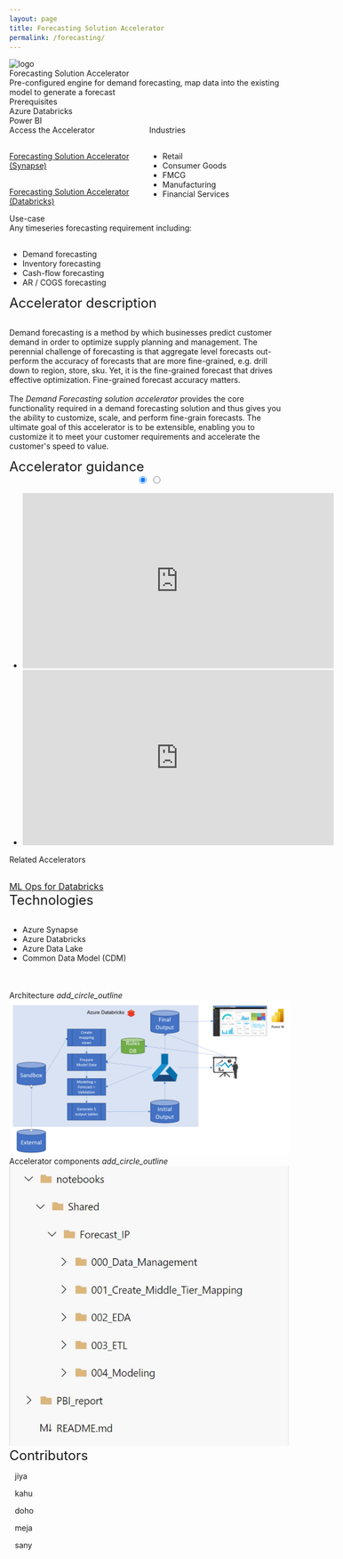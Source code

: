 ```yaml
---
layout: page
title: Forecasting Solution Accelerator
permalink: /forecasting/
---
```


<div class="forecasting">
    <div class="title-photo">
          <img src="/images/forecasting/CLO18_cafeWork_003.jpg" alt="logo" height="300" style="width:100%;">
    </div>
    <div class="title">Forecasting Solution Accelerator</div>
    <div class="title-description">Pre-configured engine for demand forecasting, map data into the existing model to generate a forecast</div>
    <div class="category">Prerequisites</div>
    <div class="prerequisites">
        <div class="prerequisites-card">Azure Databricks</div>
        <div class="prerequisites-card">Power BI</div>
        <div class="prerequisites-card"></div>
    </div>
    <div style="width:100%; display: flex;">
        <div style="width:50%;">
            <div class="category">Access the Accelerator</div>            
            <div class="toolkit-checkbox" style="width:100%; margin-top: 30px;">
                <p>
                    <a href="https://dev.azure.com/servicescode/Data%20Strategy%20Reference%20Implementation/_git/Data%20Strategy%20Reference%20Implementation?version=GBfeature/forecasting" target="_blank">Forecasting Solution Accelerator (Synapse)</a>
                </p>   
            </div>
            <div class="toolkit-checkbox" style="width:100%; margin-top: 30px;">
                <p>
                    <a href="https://dev.azure.com/DAISolutions/End-to-End%20Machine%20Learning/_git/Demand-Forecasting" target="_blank">Forecasting Solution Accelerator (Databricks)</a>
                </p>   
            </div>
        </div>
        <div style="width:50%;">
            <div class="category">Industries</div>
            <ul  style="margin-top: 30px;">
                <li>Retail</li>
                <li>Consumer Goods</li>
                <li>FMCG</li>
                <li>Manufacturing</li>
                <li>Financial Services</li>
            </ul>  
        </div>
    </div>
    <div class="category">Use-case</div>
    Any timeseries forecasting requirement including:
    <ul style="margin-top: 30px;">
        <li>Demand forecasting</li>
        <li>Inventory forecasting</li>
        <li>Cash-flow forecasting</li>
        <li>AR / COGS forecasting</li>
    </ul>
    <div class="category" style="font-size:24px;">Accelerator description</div>
    <p style="margin-top: 30px; text-decoration: none;">
        Demand forecasting is a method by which businesses predict customer demand in order to optimize supply planning and management. The perennial challenge of forecasting is that aggregate level forecasts out-perform the accuracy of forecasts that are more fine-grained, e.g. drill down to region, store, sku. Yet, it is the fine-grained forecast that drives effective optimization. Fine-grained forecast accuracy matters.
        <br/><br/>
        The <i>Demand Forecasting solution accelerator</i> provides the core functionality required in a demand forecasting solution and thus gives you the ability to customize, scale, and perform fine-grain forecasts. The ultimate goal of this accelerator is to be extensible, enabling you to customize it to meet your customer requirements and accelerate the customer's speed to value.
    </p>
    <div class="category" style="font-size:24px;">Accelerator guidance</div>
    <div class="accelerator-guidance-videos">
<div style="height: 100%; text-align: center">
			<div class="csslider infinity" id="slider1">
			<input type="radio" name="slides" checked="checked" id="slides_1"/>
			<input type="radio" name="slides" id="slides_2"/>
				<ul>
                    <li>
                        <iframe width="560" height="315" src="https://youtube.com/embed/Y_bdwJ7f6gA" title="YouTube video player" frameborder="0" allow="accelerometer; autoplay; clipboard-write; encrypted-media; gyroscope; picture-in-picture" allowfullscreen></iframe>
					</li>
                    <li>
                        <iframe width="560" height="315" src="https://youtube.com/embed/bdsnzp8nftA" title="YouTube video player" frameborder="0" allow="accelerometer; autoplay; clipboard-write; encrypted-media; gyroscope; picture-in-picture" allowfullscreen></iframe>
                    </li>
				</ul>
					<div class="arrows">
						<label for="slides_1"></label>
						<label for="slides_2"></label>
						<label class="goto-first" for="slides_1"></label>
						<label class="goto-last" for="slides_10"></label>
					</div>
					<div class="navigation"> 
						<div>
							<label for="slides_1"></label>
							<label for="slides_2"></label>
						</div>
					</div>
			</div>
		</div>
    </div>
    <div style="width:100%; display: flex;">
        <div style="width:50%;">
            <div class="category">Related Accelerators</div>
            <div class="toolkit-checkbox" style="width:100%; margin-top: 30px;">
                <label style="font-size:16px;">
                    <a href="/ml-ops-for-databricks/" target="_blank">ML Ops for Databricks</a>
                </label>
            </div>
        </div>
    </div>
    <div class="category" style="font-size:24px;">Technologies</div>
    <ul style="margin-top: 30px;">
        <li>Azure Synapse</li>
        <li>Azure Databricks</li>
        <li>Azure Data Lake</li>
        <li>Common Data Model (CDM)</li>
    </ul>
    <div style="margin-top:50px;"> 
        <div class="accelerator-acordeon">
            Architecture
            <i class="material-icons" style="margin-bottom:0px; cursor: pointer;">add_circle_outline</i>
        </div>
        <img src="/images/forecasting/Demand-forecasting-accelerator-logical-diagram.png" alt="Demand forecasting accelerator logical diagram">
        <div class="accelerator-acordeon">
            Accelerator components
            <i class="material-icons" style="margin-bottom:0px; cursor: pointer;">add_circle_outline</i>
        </div>
        <img src="/images/forecasting/Repository-Folder-structure.jfif" alt="Repository Folder structure">
    </div>
    <div class="category" style="font-size:24px;">Contributors</div>
    <div class="accelerator-contributors">
        <div class="accelerator-contributor">
            <div class="accelerator-contributor-image"> 
            </div>
            <div style="margin-left:10px;">
                <p class="accelerator-contributor-text">jiya</p>
            </div>
        </div>
        <div class="accelerator-contributor">
            <div class="accelerator-contributor-image"> 
            </div>
            <div style="margin-left:10px;">
                <p class="accelerator-contributor-text">kahu</p>
            </div>
        </div>
        <div class="accelerator-contributor">
            <div class="accelerator-contributor-image"> 
            </div>
            <div style="margin-left:10px;">
                <p class="accelerator-contributor-text">doho</p>
            </div>
        </div>
        <div class="accelerator-contributor">
            <div class="accelerator-contributor-image"> 
            </div>
            <div style="margin-left:10px;">
                <p class="accelerator-contributor-text">meja</p>
            </div>
        </div>
        <div class="accelerator-contributor">
            <div class="accelerator-contributor-image"> 
            </div>
            <div style="margin-left:10px;">
                <p class="accelerator-contributor-text">sany</p>
            </div>
        </div>
    </div>
</div>
